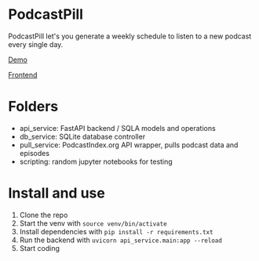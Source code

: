 # PodcastPill

PodcastPill let's you generate a weekly schedule to listen to a new podcast every single day.

[Demo](https://podcastpill.netlify.app/)

[Frontend](https://github.com/nikoisonfire/pp_frontend)

# Folders

- api_service: FastAPI backend / SQLA models and operations
- db_service: SQLite database controller
- pull_service: PodcastIndex.org API wrapper, pulls podcast data and episodes
- scripting: random jupyter notebooks for testing

# Install and use

1. Clone the repo
2. Start the venv with `source venv/bin/activate`
3. Install dependencies with `pip install -r requirements.txt`
4. Run the backend with `uvicorn api_service.main:app --reload`
5. Start coding